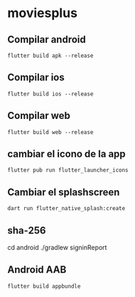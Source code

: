 # moviesplus

## Compilar android

    flutter build apk --release

## Compilar ios

    flutter build ios --release

## Compilar web

    flutter build web --release

## cambiar el icono de la app

    flutter pub run flutter_launcher_icons

## Cambiar el splashscreen

    dart run flutter_native_splash:create

## sha-256
cd android
./gradlew signinReport

## Android AAB
    flutter build appbundle